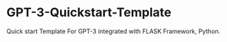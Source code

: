# GPT-3-Quickstart-Template
Quick start Template For GPT-3 integrated with FLASK Framework, Python.
